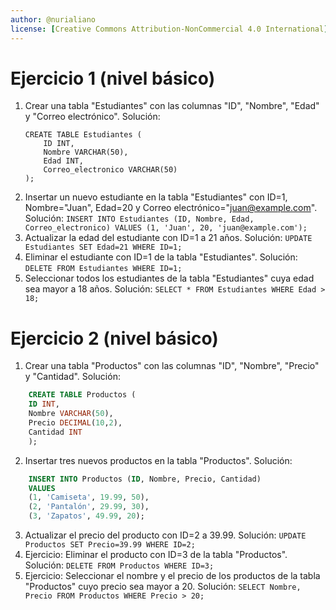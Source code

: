 ```yaml
---
author: @nurialiano
license: [Creative Commons Attribution-NonCommercial 4.0 International](https://creativecommons.org/licenses/by-nc/4.0/legalcode)
---
```


# Ejercicio 1 (nivel básico)
1. Crear una tabla "Estudiantes" con las columnas "ID", "Nombre", "Edad" y "Correo electrónico".
Solución:
    ~~~~
    CREATE TABLE Estudiantes (
        ID INT,
        Nombre VARCHAR(50),
        Edad INT,
        Correo_electronico VARCHAR(50)
    );
    ~~~~
2. Insertar un nuevo estudiante en la tabla "Estudiantes" con ID=1, Nombre="Juan", Edad=20 y Correo electrónico="juan@example.com".
Solución:
``INSERT INTO Estudiantes (ID, Nombre, Edad, Correo_electronico) VALUES (1, 'Juan', 20, 'juan@example.com');``
3. Actualizar la edad del estudiante con ID=1 a 21 años.
Solución:
``UPDATE Estudiantes SET Edad=21 WHERE ID=1;``
4. Eliminar el estudiante con ID=1 de la tabla "Estudiantes".
Solución:
``DELETE FROM Estudiantes WHERE ID=1;``
5. Seleccionar todos los estudiantes de la tabla "Estudiantes" cuya edad sea mayor a 18 años.
Solución:
``SELECT * FROM Estudiantes WHERE Edad > 18;``

# Ejercicio 2 (nivel básico)
1. Crear una tabla "Productos" con las columnas "ID", "Nombre", "Precio" y "Cantidad".
Solución:
~~~sql
    CREATE TABLE Productos (
    ID INT,
    Nombre VARCHAR(50),
    Precio DECIMAL(10,2),
    Cantidad INT
    );
~~~
2. Insertar tres nuevos productos en la tabla "Productos".
Solución:
~~~sql
    INSERT INTO Productos (ID, Nombre, Precio, Cantidad) 
    VALUES 
    (1, 'Camiseta', 19.99, 50),
    (2, 'Pantalón', 29.99, 30),
    (3, 'Zapatos', 49.99, 20);
~~~
3. Actualizar el precio del producto con ID=2 a 39.99.
Solución:
``UPDATE Productos SET Precio=39.99 WHERE ID=2;``
4. Ejercicio: Eliminar el producto con ID=3 de la tabla "Productos".
Solución:
``DELETE FROM Productos WHERE ID=3;``
5. Ejercicio:  Seleccionar el nombre y el precio de los productos de la tabla "Productos" cuyo precio sea mayor a 20.
Solución:
``SELECT Nombre, Precio FROM Productos WHERE Precio > 20;``